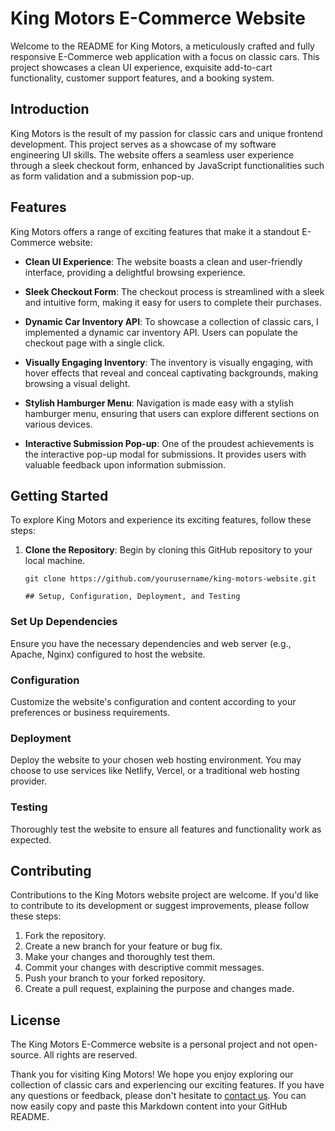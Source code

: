 # King Motors E-Commerce Website

Welcome to the README for King Motors, a meticulously crafted and fully responsive E-Commerce web application with a focus on classic cars. This project showcases a clean UI experience, exquisite add-to-cart functionality, customer support features, and a booking system.

## Introduction

King Motors is the result of my passion for classic cars and unique frontend development. This project serves as a showcase of my software engineering UI skills. The website offers a seamless user experience through a sleek checkout form, enhanced by JavaScript functionalities such as form validation and a submission pop-up.

## Features

King Motors offers a range of exciting features that make it a standout E-Commerce website:

- **Clean UI Experience**: The website boasts a clean and user-friendly interface, providing a delightful browsing experience.

- **Sleek Checkout Form**: The checkout process is streamlined with a sleek and intuitive form, making it easy for users to complete their purchases.

- **Dynamic Car Inventory API**: To showcase a collection of classic cars, I implemented a dynamic car inventory API. Users can populate the checkout page with a single click.

- **Visually Engaging Inventory**: The inventory is visually engaging, with hover effects that reveal and conceal captivating backgrounds, making browsing a visual delight.

- **Stylish Hamburger Menu**: Navigation is made easy with a stylish hamburger menu, ensuring that users can explore different sections on various devices.

- **Interactive Submission Pop-up**: One of the proudest achievements is the interactive pop-up modal for submissions. It provides users with valuable feedback upon information submission.

## Getting Started

To explore King Motors and experience its exciting features, follow these steps:

1. **Clone the Repository**: Begin by cloning this GitHub repository to your local machine.

   ```shell
   git clone https://github.com/yourusername/king-motors-website.git

   ## Setup, Configuration, Deployment, and Testing

### Set Up Dependencies

Ensure you have the necessary dependencies and web server (e.g., Apache, Nginx) configured to host the website.

### Configuration

Customize the website's configuration and content according to your preferences or business requirements.

### Deployment

Deploy the website to your chosen web hosting environment. You may choose to use services like Netlify, Vercel, or a traditional web hosting provider.

### Testing

Thoroughly test the website to ensure all features and functionality work as expected.

## Contributing

Contributions to the King Motors website project are welcome. If you'd like to contribute to its development or suggest improvements, please follow these steps:

1. Fork the repository.
2. Create a new branch for your feature or bug fix.
3. Make your changes and thoroughly test them.
4. Commit your changes with descriptive commit messages.
5. Push your branch to your forked repository.
6. Create a pull request, explaining the purpose and changes made.

## License

The King Motors E-Commerce website is a personal project and not open-source. All rights are reserved.

Thank you for visiting King Motors! We hope you enjoy exploring our collection of classic cars and experiencing our exciting features. If you have any questions or feedback, please don't hesitate to [contact us](mailto:contact@kingmotors.com).
You can now easily copy and paste this Markdown content into your GitHub README.





